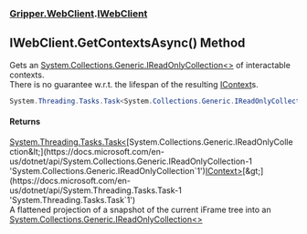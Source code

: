 ### [Gripper.WebClient](Gripper_WebClient 'Gripper.WebClient').[IWebClient](Gripper_WebClient_IWebClient 'Gripper.WebClient.IWebClient')
## IWebClient.GetContextsAsync() Method
Gets an [System.Collections.Generic.IReadOnlyCollection&lt;&gt;](https://docs.microsoft.com/en-us/dotnet/api/System.Collections.Generic.IReadOnlyCollection-1 'System.Collections.Generic.IReadOnlyCollection`1') of interactable contexts.  
There is no guarantee w.r.t. the lifespan of the resulting [IContext](Gripper_WebClient_IContext 'Gripper.WebClient.IContext')s.  
```csharp
System.Threading.Tasks.Task<System.Collections.Generic.IReadOnlyCollection<Gripper.WebClient.IContext>> GetContextsAsync();
```
#### Returns
[System.Threading.Tasks.Task&lt;](https://docs.microsoft.com/en-us/dotnet/api/System.Threading.Tasks.Task-1 'System.Threading.Tasks.Task`1')[System.Collections.Generic.IReadOnlyCollection&lt;](https://docs.microsoft.com/en-us/dotnet/api/System.Collections.Generic.IReadOnlyCollection-1 'System.Collections.Generic.IReadOnlyCollection`1')[IContext](Gripper_WebClient_IContext 'Gripper.WebClient.IContext')[&gt;](https://docs.microsoft.com/en-us/dotnet/api/System.Collections.Generic.IReadOnlyCollection-1 'System.Collections.Generic.IReadOnlyCollection`1')[&gt;](https://docs.microsoft.com/en-us/dotnet/api/System.Threading.Tasks.Task-1 'System.Threading.Tasks.Task`1')  
A flattened projection of a snapshot of the current iFrame tree into an [System.Collections.Generic.IReadOnlyCollection&lt;&gt;](https://docs.microsoft.com/en-us/dotnet/api/System.Collections.Generic.IReadOnlyCollection-1 'System.Collections.Generic.IReadOnlyCollection`1')
